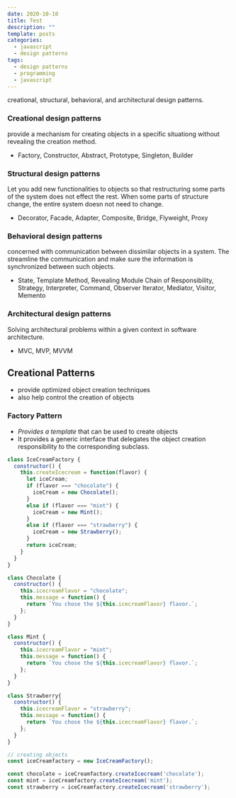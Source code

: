 ```yaml
---
date: 2020-10-10
title: Test
description: ""
template: posts
categories:
  - javascript
  - design patterns
tags:
  - design patterns
  - programming
  - javascript
---
```


creational, structural, behavioral, and architectural design patterns. 

### Creational design patterns

provide a mechanism for creating objects in a specific situationg without revealing the creation method.

- Factory, Constructor, Abstract, Prototype, Singleton, Builder

### Structural design patterns

Let you add new functionalities to objects so that restructuring some parts of the system does not effect the rest. When some parts of structure change, the entire system doesn not need to change.

- Decorator, Facade, Adapter, Composite, Bridge, Flyweight, Proxy

### Behavioral design patterns

concerned with communication between dissimilar objects in a system. The streamline the communication and make sure the information is synchronized between such objects.

- State, Template Method, Revealing Module Chain of Responsibility, Strategy, Interpreter, Command, Observer Iterator, Mediator, Visitor, Memento

### Architectural design patterns

Solving architectural problems within a given context in software architecture.

- MVC, MVP, MVVM

## Creational Patterns

- provide optimized object creation techniques
- also help control the creation of objects

### Factory Pattern

- *Provides a template* that can be used to create objects
- It provides a generic interface that delegates the object creation responsibility to the corresponding subclass.

```javascript
class IceCreamFactory {
  constructor() {
    this.createIcecream = function(flavor) {
      let iceCream;
      if (flavor === "chocolate") {
        iceCream = new Chocolate();
      }
      else if (flavor === "mint") {
        iceCream = new Mint();
      }
      else if (flavor === "strawberry") {
        iceCream = new Strawberry();
      }
      return iceCream;
    }
  }
}

class Chocolate {
  constructor() {
    this.icecreamFlavor = "chocolate";
    this.message = function() {
      return `You chose the ${this.icecreamFlavor} flavor.`;
    };
  }
}

class Mint {
  constructor() {
    this.icecreamFlavor = "mint";
    this.message = function() {
      return `You chose the ${this.icecreamFlavor} flavor.`;
    };
  }
}

class Strawberry{
  constructor() {
    this.icecreamFlavor = "strawberry";
    this.message = function() {
      return `You chose the ${this.icecreamFlavor} flavor.`;
    };
  }
}

// creating objects
const iceCreamfactory = new IceCreamFactory();

const chocolate = iceCreamfactory.createIcecream('chocolate');
const mint = iceCreamfactory.createIcecream('mint');
const strawberry = iceCreamfactory.createIcecream('strawberry');
```

 